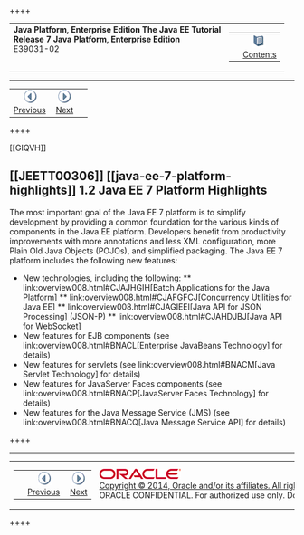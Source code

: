 ++++
<table cellspacing="0" cellpadding="0" width="100%">
<tr>
<td align="left" valign="top"><b>Java Platform, Enterprise Edition The Java EE Tutorial</b><br />
<b>Release 7 Java Platform, Enterprise Edition</b><br />
E39031-02</td>
<td valign="bottom" align="right">
<table cellspacing="0" cellpadding="0" width="225">
<tr>
<td>&nbsp;</td>
<td align="center" valign="top"><a href="toc.htm"><img src="img/toc.gif" alt="Go To Table Of Contents" /><br />
<span class="icon">Contents</span></a></td>
</tr>
</table>
</td>
</tr>
</table>
<hr />
<table cellspacing="0" cellpadding="0" width="100">
<tr>
<td align="center"><a href="overview001.html"><img src="img/leftnav.gif" alt="Previous" /><br />
<span class="icon">Previous</span></a>&nbsp;</td>
<td align="center"><a href="overview003.html"><img src="img/rightnav.gif" alt="Next" /><br />
<span class="icon">Next</span></a></td>
<td>&nbsp;</td>
</tr>
</table>
++++

[[GIQVH]]

[[JEETT00306]]
[[java-ee-7-platform-highlights]]
1.2 Java EE 7 Platform Highlights
---------------------------------

The most important goal of the Java EE 7 platform is to simplify
development by providing a common foundation for the various kinds of
components in the Java EE platform. Developers benefit from productivity
improvements with more annotations and less XML configuration, more
Plain Old Java Objects (POJOs), and simplified packaging. The Java EE 7
platform includes the following new features:

* New technologies, including the following:
** link:overview008.html#CJAJHGIH[Batch Applications for the Java
Platform]
** link:overview008.html#CJAFGFCJ[Concurrency Utilities for Java EE]
** link:overview008.html#CJAGIEEI[Java API for JSON Processing] (JSON-P)
** link:overview008.html#CJAHDJBJ[Java API for WebSocket]
* New features for EJB components (see
link:overview008.html#BNACL[Enterprise JavaBeans Technology] for details)
* New features for servlets (see link:overview008.html#BNACM[Java Servlet
Technology] for details)
* New features for JavaServer Faces components (see
link:overview008.html#BNACP[JavaServer Faces Technology] for details)
* New features for the Java Message Service (JMS) (see
link:overview008.html#BNACQ[Java Message Service API] for details)

++++
<hr />
<table cellspacing="0" cellpadding="0" width="100%">
<col width="33%" />
<col width="*" />
<col width="33%" />
<tr>
<td valign="bottom">
<table cellspacing="0" cellpadding="0" width="100">
<col width="*" />
<col width="48%" />
<col width="48%" />
<tr>
<td>&nbsp;</td>
<td align="center"><a href="overview001.html"><img src="img/leftnav.gif" alt="Previous" /><br />
<span class="icon">Previous</span></a>&nbsp;</td>
<td align="center"><a href="overview003.html"><img src="img/rightnav.gif" alt="Next" /><br />
<span class="icon">Next</span></a></td>
</tr>
</table>
</td>
<td><img src="img/oracle.gif" alt="Oracle Logo" /> <a href="img/cpyr.htm"><br />
<span>Copyright&nbsp;&copy;&nbsp;2014,&nbsp;Oracle&nbsp;and/or&nbsp;its&nbsp;affiliates.&nbsp;All&nbsp;rights&nbsp;reserved.</a><br>
ORACLE&nbsp;CONFIDENTIAL.&nbsp;For&nbsp;authorized&nbsp;use&nbsp;only.&nbsp;Do&nbsp;not&nbsp;distribute&nbsp;to&nbsp;third&nbsp;parties.</span></td>
<td valign="bottom" align="right">
<table cellspacing="0" cellpadding="0" width="225">
<tr>
<td>&nbsp;</td>
<td align="center" valign="top"><a href="toc.htm"><img src="img/toc.gif" alt="Go To Table Of Contents" /><br />
<span>Contents</span></a></td>
</tr>
</table>
</td>
</tr>
</table>
<p align="center"></p>
++++